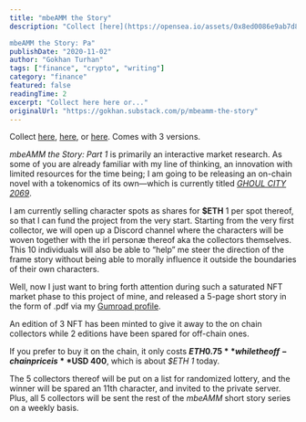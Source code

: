 ```yaml
---
title: "mbeAMM the Story"
description: "Collect [here](https://opensea.io/assets/0x8ed0086e9ab7d8dea522e58c03bda45c32c77f66/14/), [here](https://opensea.io/assets/0x8ed0086e9ab7d8dea522e58c03bda45c32c77f66/15), or [here](https://opensea.io/assets/0x8ed0086e9ab7d8dea522e58c03bda45c32c77f66/16/). Comes with 3 versions.

mbeAMM the Story: Pa"
publishDate: "2020-11-02"
author: "Gokhan Turhan"
tags: ["finance", "crypto", "writing"]
category: "finance"
featured: false
readingTime: 2
excerpt: "Collect here here or..."
originalUrl: "https://gokhan.substack.com/p/mbeamm-the-story"
---
```


Collect [here](https://opensea.io/assets/0x8ed0086e9ab7d8dea522e58c03bda45c32c77f66/14/), [here](https://opensea.io/assets/0x8ed0086e9ab7d8dea522e58c03bda45c32c77f66/15), or [here](https://opensea.io/assets/0x8ed0086e9ab7d8dea522e58c03bda45c32c77f66/16/). Comes with 3 versions.

*mbeAMM the Story: Part 1* is primarily an interactive market research. As some of you are already familiar with my line of thinking, an innovation with limited resources for the time being; I am going to be releasing an on-chain novel with a tokenomics of its own—which is currently titled *[GHOUL CITY 2069](https://gigabvgatti.medium.com/ghoul-city-2069-a-novel-f3ecd483b586)*.

I am currently selling character spots as shares for **$ETH** 1 per spot thereof, so that I can fund the project from the very start. Starting from the very first collector, we will open up a Discord channel where the characters will be woven together with the irl personæ thereof aka the collectors themselves. This 10 individuals will also be able to “help” me steer the direction of the frame story without being able to morally influence it outside the boundaries of their own characters.

Well, now I just want to bring forth attention during such a saturated NFT market phase to this project of mine, and released a 5-page short story in the form of .pdf via my [Gumroad profile](https://gumroad.com/l/mbeamm).

An edition of 3 NFT has been minted to give it away to the on chain collectors while 2 editions have been spared for off-chain ones.

If you prefer to buy it on the chain, it only costs **$ETH 0.75** while the off-chain price is **$USD 400**, which is about *$ETH 1* today.

The 5 collectors thereof will be put on a list for randomized lottery, and the winner will be spared an 11th character, and invited to the private server. Plus, all 5 collectors will be sent the rest of the *mbeAMM* short story series on a weekly basis.